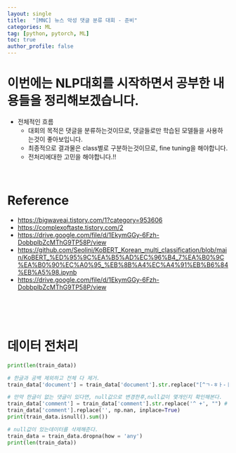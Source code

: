 ```yaml
---
layout: single
title:  "[MNC] 뉴스 악성 댓글 분류 대회 - 준비"
categories: ML
tag: [python, pytorch, ML]
toc: true
author_profile: false
---
```


# 이번에는 NLP대회를 시작하면서 공부한 내용들을 정리해보겠습니다.

- 전체적인 흐름 
  - 대회의 목적은 댓글을 분류하는것이므로, 댓글들로만 학습된 모델들을 사용하는것이 좋아보입니다.
  - 최종적으로 결과물은 class별로 구분하는것이므로, fine tuning을 해야합니다.
  - 전처리에대한 고민을 해야합니다.!!
<br/><br/><br/>

# Reference
<ul>
<li><a href="https://bigwaveai.tistory.com/1?category=953606" target="_blank">https://bigwaveai.tistory.com/1?category=953606</a></li>
<li><a href="https://complexoftaste.tistory.com/2" target="_blank">https://complexoftaste.tistory.com/2</a></li>
<li><a href="https://drive.google.com/file/d/1EkymGGy-6Fzh-DobbplbZcMThG9TP58P/view" target="_blank">https://drive.google.com/file/d/1EkymGGy-6Fzh-DobbplbZcMThG9TP58P/view</a></li>
<li><a href="https://github.com/Seolini/KoBERT_Korean_multi_classification/blob/main/KoBERT_%ED%95%9C%EA%B5%AD%EC%96%B4_7%EA%B0%9C%EA%B0%90%EC%A0%95_%EB%8B%A4%EC%A4%91%EB%B6%84%EB%A5%98.ipynb" target="_blank">https://github.com/Seolini/KoBERT_Korean_multi_classification/blob/main/KoBERT_%ED%95%9C%EA%B5%AD%EC%96%B4_7%EA%B0%9C%EA%B0%90%EC%A0%95_%EB%8B%A4%EC%A4%91%EB%B6%84%EB%A5%98.ipynb</a></li>
<li><a href="https://drive.google.com/file/d/1EkymGGy-6Fzh-DobbplbZcMThG9TP58P/view" target="_blank">https://drive.google.com/file/d/1EkymGGy-6Fzh-DobbplbZcMThG9TP58P/view</a></li>
</ul>
<br/><br/><br/>


# 데이터 전처리
```python
print(len(train_data))

# 한글과 공백 제외하고 전체 다 제거.
train_data['document'] = train_data['document'].str.replace("[^ㄱ-ㅎㅏ-ㅣ가-힣 ]","")

# 만약 한글이 없는 댓글이 있다면, null값으로 변경한후,null값이 몇개인지 확인해본다.
train_data['comment'] = train_data['comment'].str.replace('^ +', "") # white space 데이터를 empty value로 변경
train_data['comment'].replace('', np.nan, inplace=True)
print(train_data.isnull().sum())

# null값이 있는데이터를 삭제해준다.
train_data = train_data.dropna(how = 'any')
print(len(train_data))

```



</ul>